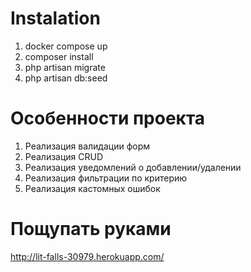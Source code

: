 # Instalation
1. docker compose up
2. composer install
3. php artisan migrate
4. php artisan db:seed

# Особенности проекта

1. Реализация валидации форм
2. Реализация CRUD
3. Реализация уведомлений о добавлении/удалении
4. Реализация фильтрации по критерию
5. Реализация кастомных ошибок

# Пощупать руками
  http://lit-falls-30979.herokuapp.com/
